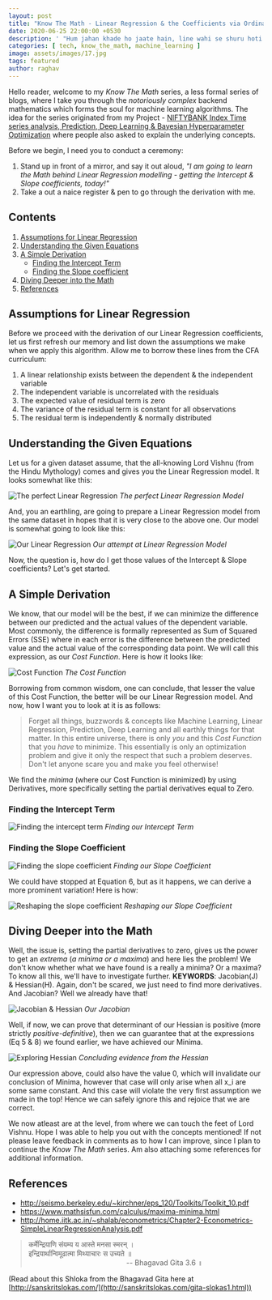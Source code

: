 ```yaml
---
layout: post
title: "Know The Math - Linear Regression & the Coefficients via Ordinary Least Squares"
date: 2020-06-25 22:00:00 +0530
description: ' "Hum jahan khade ho jaate hain, line wahi se shuru hoti hain." - Amitabh Bachchan from movie Kaalia '
categories: [ tech, know_the_math, machine_learning ]
image: assets/images/17.jpg
tags: featured
author: raghav
---
```


[site_link_for_portfolio_proj]: https://raghavsikaria.github.io/posts/2020-06-20-time-series-analysis-and-prediction
[perfect_linear_regression_equation]: ../assets/post_imgs/2020-06-25-ktm-linear-regression/perfect_linear_regression_equation.png
[our_linear_regression_equation]: ../assets/post_imgs/2020-06-25-ktm-linear-regression/our_linear_regression_equation.png
[cost_function]: ../assets/post_imgs/2020-06-25-ktm-linear-regression/cost_function.png
[finding_the_intercept_term]: ../assets/post_imgs/2020-06-25-ktm-linear-regression/finding_the_intercept_term.png
[finding_the_slope_coefficient_1]: ../assets/post_imgs/2020-06-25-ktm-linear-regression/finding_the_slope_coefficient_1.png
[finding_the_slope_coefficient_2]: ../assets/post_imgs/2020-06-25-ktm-linear-regression/finding_the_slope_coefficient_2.png
[hessian_matrix]: ../assets/post_imgs/2020-06-25-ktm-linear-regression/hessian_matrix.png
[jacobian]: ../assets/post_imgs/2020-06-25-ktm-linear-regression/jacobian.png

Hello reader, welcome to my _Know The Math_ series, a less formal series of blogs, where I take you through the *notoriously complex* backend mathematics which forms the soul for machine learning algorithms. The idea for the series originated from my Project - [NIFTYBANK Index Time series analysis, Prediction, Deep Learning & Bayesian Hyperparameter Optimization][site_link_for_portfolio_proj] where people also asked to explain the underlying concepts.

Before we begin, I need you to conduct a ceremony:

1. Stand up in front of a mirror, and say it out aloud, _"I am going to learn the Math behind Linear Regression modelling - getting the Intercept & Slope coefficients, today!"_
2. Take a out a naice register & pen to go through the derivation with me.

## Contents

1. [Assumptions for Linear Regression](#assumptions-for-linear-regression)
2. [Understanding the Given Equations](#understanding-the-given-equations)
3. [A Simple Derivation](#a-simple-derivation)
    + [Finding the Intercept Term](#finding-the-intercept-term)
    + [Finding the Slope coefficient](#finding-the-slope-coefficient)
4. [Diving Deeper into the Math](#diving-deeper-into-the-math)
5. [References](#references)

## Assumptions for Linear Regression

Before we proceed with the derivation of our Linear Regression coefficients, let us first refresh our memory and list down the assumptions we make when we apply this algorithm. Allow me to borrow these lines from the CFA curriculum:

1. A linear relationship exists between the dependent & the independent variable
2. The independent variable is uncorrelated with the residuals
3. The expected value of residual term is zero
4. The variance of the residual term is constant for all observations
5. The residual term is independently & normally distributed

## Understanding the Given Equations

Let us for a given dataset assume, that the all-knowing Lord Vishnu (from the Hindu Mythology) comes and gives you the Linear Regression model. It looks somewhat like this:

![The perfect Linear Regression][perfect_linear_regression_equation]
*The perfect Linear Regression Model*

And, you an earthling, are going to prepare a Linear Regression model from the same dataset in hopes that it is very close to the above one. Our model is somewhat going to look like this:

![Our Linear Regression][our_linear_regression_equation]
*Our attempt at Linear Regression Model*

Now, the question is, how do I get those values of the Intercept & Slope coefficients? Let's get started.

## A Simple Derivation

We know, that our model will be the best, if we can minimize the difference between our predicted and the actual values of the dependent variable. Most commonly, the difference is formally represented as Sum of Squared Errors (SSE) where in each error is the difference between the predicted value and the actual value of the corresponding data point. We will call this expression, as our _Cost Function_. Here is how it looks like:

![Cost Function][cost_function]
*The Cost Function*

Borrowing from common wisdom, one can conclude, that lesser the value of this Cost Function, the better will be our Linear Regression model. And now, how I want you to look at it is as follows:

> Forget all things, buzzwords & concepts like Machine Learning, Linear Regression, Prediction, Deep Learning and all earthly things for that matter. In this entire universe, there is only _you_ and this _Cost Function_ that you *have* to minimize. This essentially is only an optimization problem and give it only the respect that such a problem deserves. Don't let anyone scare you and make you feel otherwise!

We find the *minima* (where our Cost Function is minimized) by using Derivatives, more specifically setting the partial derivatives equal to Zero.

### Finding the Intercept Term

![Finding the intercept term][finding_the_intercept_term]
*Finding our Intercept Term*

### Finding the Slope Coefficient

![Finding the slope coefficient][finding_the_slope_coefficient_1]
*Finding our Slope Coefficient*

We could have stopped at Equation 6, but as it happens, we can derive a more prominent variation! Here is how:

![Reshaping the slope coefficient][finding_the_slope_coefficient_2]
*Reshaping our Slope Coefficient*

## Diving Deeper into the Math

Well, the issue is, setting the partial derivatives to zero, gives us the power to get an _extrema_ (_a minima or a maxima_) and here lies the problem! We don't know whether what we have found is a really a minima? Or a maxima? To know all this, we'll have to investigate further. **KEYWORDS**: Jacobian(J) & Hessian(H). Again, don't be scared, we just need to find more derivatives. And Jacobian? Well we already have that!

![Jacobian & Hessian][jacobian]
*Our Jacobian*

Well, if now, we can prove that determinant of our Hessian is positive (more strictly _positive-definitive_), then we can guarantee that at the expressions (Eq 5 & 8) we found earlier, we have achieved our Minima.

![Exploring Hessian][hessian_matrix]
*Concluding evidence from the Hessian*

Our expression above, could also have the value 0, which will invalidate our conclusion of Minima, however that case will only arise when all x_i are some same constant. And this case will violate the very first assumption we made in the top! Hence we can safely ignore this and rejoice that we are correct.

We now atleast are at the level, from where we can touch the feet of Lord Vishnu. Hope I was able to help you out with the concepts mentioned! If not please leave feedback in comments as to how I can improve, since I plan to continue the _Know The Math_ series. Am also attaching some references for additional information.

## References

+ <http://seismo.berkeley.edu/~kirchner/eps_120/Toolkits/Toolkit_10.pdf>
+ <https://www.mathsisfun.com/calculus/maxima-minima.html>
+ <http://home.iitk.ac.in/~shalab/econometrics/Chapter2-Econometrics-SimpleLinearRegressionAnalysis.pdf>


> कर्मेन्द्रियाणि संयम्य य आस्ते मनसा स्मरन्‌ ।   
> इन्द्रियार्थान्विमूढात्मा मिथ्याचारः स उच्यते ॥                  
> &nbsp;&nbsp;&nbsp;&nbsp;&nbsp;&nbsp;&nbsp;&nbsp;&nbsp;&nbsp;&nbsp;&nbsp;&nbsp;&nbsp;&nbsp;&nbsp;&nbsp;&nbsp;&nbsp;&nbsp;&nbsp;&nbsp;&nbsp;&nbsp;&nbsp;&nbsp;&nbsp;&nbsp;&nbsp;&nbsp;&nbsp;&nbsp;&nbsp;&nbsp;&nbsp;&nbsp;&nbsp;&nbsp;&nbsp;&nbsp;&nbsp;&nbsp;&nbsp;&nbsp;&nbsp;&nbsp;&nbsp;&nbsp;&nbsp;-- Bhagavad Gita 3.6 ॥

(Read about this Shloka from the Bhagavad Gita here at [http://sanskritslokas.com/](http://sanskritslokas.com/gita-slokas1.html))